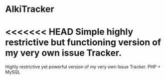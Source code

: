 # AlkiTracker
<<<<<<< HEAD
Simple highly restrictive but functioning version of my very own issue Tracker.
=======
Highly restrictive yet powerful version of my very own Issue Tracker.
PHP + MySQL